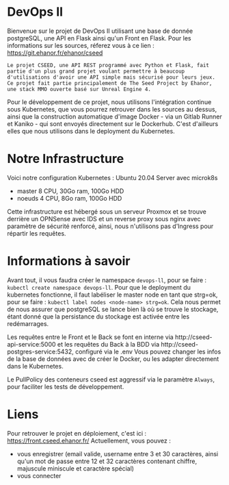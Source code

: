 # DevOps II
Bienvenue sur le projet de DevOps II utilisant une base de donnée postgreSQL, une API en Flask ainsi qu'un Front en Flask.
Pour les informations sur les sources, réferez vous à ce lien : https://git.ehanor.fr/ehanor/cseed

```
Le projet CSEED, une API REST programmé avec Python et Flask, fait partie d'un plus grand projet voulant permettre à beaucoup d'utilisations d'avoir une API simple mais sécurisé pour leurs jeux. Ce projet fait partie principalement de The Seed Project by Ehanor, une stack MMO ouverte basé sur Unreal Engine 4.
```

Pour le développement de ce projet, nous utilisons l'intégration continue sous Kubernetes, que vous pourrez retrouver dans les sources au dessus, ainsi que la construction automatique d'image Docker - via un Gitlab Runner et Kaniko - qui sont envoyés directement sur le Dockerhub. C'est d'ailleurs elles que nous utilisons dans le deployment du Kubernetes.

# Notre Infrastructure
Voici notre configuration Kubernetes :
Ubuntu 20.04 Server avec microk8s
- master 8 CPU, 30Go ram, 100Go HDD
- noeuds 4 CPU, 8Go ram, 100Go HDD

Cette infrastructure est hébergé sous un serveur Proxmox et se trouve derrière un OPNSense avec IDS et un reverse proxy sous nginx avec paramètre de sécurité renforcé, ainsi, nous n'utilisons pas d'Ingress pour répartir les requêtes.


# Informations à savoir
Avant tout, il vous faudra créer le namespace `devops-ll`, pour se faire : `kubectl create namespace devops-ll`.
Pour que le deployment du kubernetes fonctionne, il faut labéliser le master node en tant que strg=ok, pour se faire : `kubectl label nodes <node-name> strg=ok`.
Cela nous permet de nous assurer que postgreSQL se lance bien là où se trouve le stockage, étant donné que la persistance du stockage est activée entre les redémarrages.

Les requêtes entre le Front et le Back se font en interne via http://cseed-api-service:5000 et les requêtes du Back à la BDD via http://cseed-postgres-service:5432, configuré via le .env
Vous pouvez changer les infos de la base de données avec de créer le Docker, ou les adapter directement dans le Kubernetes.

Le PullPolicy des conteneurs cseed est aggressif via le paramètre `Always`, pour faciliter les tests de développement.

# Liens
Pour retrouver le projet en déploiement, c'est ici : https://front.cseed.ehanor.fr/
Actuellement, vous pouvez :
- vous enregistrer (email valide, username entre 3 et 30 caractères, ainsi qu'un mot de passe entre 12 et 32 caractères contenant chiffre, majuscule miniscule et caractère spécial)
- vous connecter